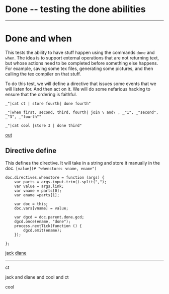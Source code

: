 # Done -- testing the done abilities
---
# Done and when

This tests the ability to have stuff happen using the commands `done` and
`when`. The idea is to support external operations that are not returning
text, but whose actions need to be completed before something else happens.
For example, saving some tex files, generating some pictures, and then calling
the tex compiler on that stuff. 

To do this test, we will define a directive that issues some events that we
will listen for. And then act on it. We will do some nefarious hacking to
ensure that the ordering is faithful. 

    _"|cat ct | store fourth| done fourth"

    _"|when first, second, third, fourth| join \ and\ , _"1", _"second", _"3", _"fourth""

    _"|cat cool |store 3 | done third"

[out](# "save:")

## Directive define

This defines the directive. It will take in a string and store it manually in
the doc. `[value](# "whenstore: vname, ename")`

    doc.directives.whenstore = function (args) {
        var parts = args.input.trim().split(",");
        var value = args.link;
        var vname = parts[0];
        var ename =parts[1];

        var doc = this;
        doc.vars[vname] = value; 

        var dgcd = doc.parent.done.gcd;
        dgcd.once(ename, "done");
        process.nextTick(function () {
            dgcd.emit(ename);
        });

    };

[](# "eval:")

[jack](# "whenstore:1,first")
[diane](# "whenstore:second,second")


---
ct

jack and diane and cool and ct

cool
